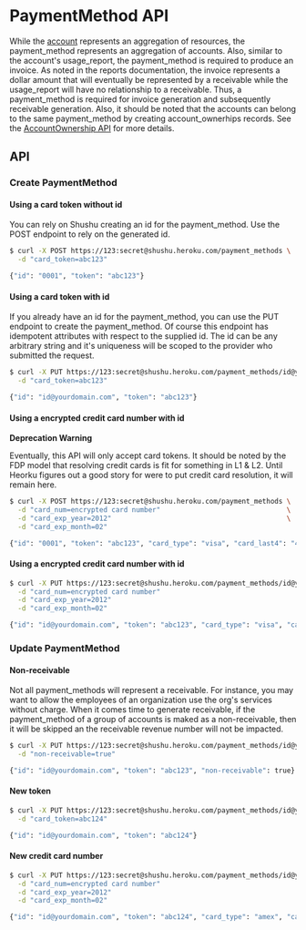 # PaymentMethod API

While the [account](https://github.com/heroku/shushud/blob/master/doc/accounts_api.md)
represents an aggregation of resources, the payment_method
represents an aggregation of accounts. Also, similar to the account's
usage_report, the payment_method is required to produce an invoice. As noted in
the reports documentation, the invoice represents a dollar amount that will
eventually be represented by a receivable while the usage_report will have no
relationship to a receivable. Thus, a payment_method is required for invoice
generation and subsequently receivable generation. Also, it should be noted that
the accounts can belong to the same payment_method by creating account_ownerhips
records. See the [AccountOwnership API](https://github.com/heroku/shushud/blob/master/doc/account_ownership_api.md)
for more details.

## API

### Create PaymentMethod

#### Using a card token without id

You can rely on Shushu creating an id for the payment_method. Use the POST
endpoint to rely on the generated id.

```bash
$ curl -X POST https://123:secret@shushu.heroku.com/payment_methods \
  -d "card_token=abc123"

{"id": "0001", "token": "abc123"}
```

#### Using a card token with id

If you already have an id for the payment_method, you can use the PUT endpoint
to create the payment_method. Of course this endpoint has idempotent attributes
with respect to the supplied id. The id can be any arbitrary string and it's
uniqueness will be scoped to the provider who submitted the request.

```bash
$ curl -X PUT https://123:secret@shushu.heroku.com/payment_methods/id@yourdomain.com \
  -d "card_token=abc123"

{"id": "id@yourdomain.com", "token": "abc123"}
```


#### Using a encrypted credit card number with id

**Deprecation Warning**

Eventually, this API will only accept card tokens. It should be noted by the FDP
model that resolving credit cards is fit for something in L1 & L2. Until Heorku
figures out a good story for were to put credit card resolution, it will remain
here.

```bash
$ curl -X POST https://123:secret@shushu.heroku.com/payment_methods \
  -d "card_num=encrypted card number"                               \
  -d "card_exp_year=2012"                                           \
  -d "card_exp_month=02"

{"id": "0001", "token": "abc123", "card_type": "visa", "card_last4": "4111"}
```

#### Using a encrypted credit card number with id

```bash
$ curl -X PUT https://123:secret@shushu.heroku.com/payment_methods/id@yourdomain.com \
  -d "card_num=encrypted card number"                                                \
  -d "card_exp_year=2012"                                                            \
  -d "card_exp_month=02"

{"id": "id@yourdomain.com", "token": "abc123", "card_type": "visa", "card_last4": "4111"}
```


### Update PaymentMethod

#### Non-receivable

Not all payment_methods will represent a receivable. For instance, you may want
to allow the employees of an organization use the org's services without charge.
When it comes time to generate receivable, if the payment_method of a group of
accounts is maked as a non-receivable, then it will be skipped an the receivable
revenue number will not be impacted.

```bash
$ curl -X PUT https://123:secret@shushu.heroku.com/payment_methods/id@yourdomain.com \
  -d "non-receivable=true"

{"id": "id@yourdomain.com", "token": "abc123", "non-receivable": true}
```

#### New token

```bash
$ curl -X PUT https://123:secret@shushu.heroku.com/payment_methods/id@yourdomain.com \
  -d "card_token=abc124"

{"id": "id@yourdomain.com", "token": "abc124"}
```

#### New credit card number

```bash
$ curl -X PUT https://123:secret@shushu.heroku.com/payment_methods/id@yourdomain.com \
  -d "card_num=encrypted card number"                                                \
  -d "card_exp_year=2012"                                                            \
  -d "card_exp_month=02"

{"id": "id@yourdomain.com", "token": "abc124", "card_type": "amex", "card_last4": "3333"}
```
